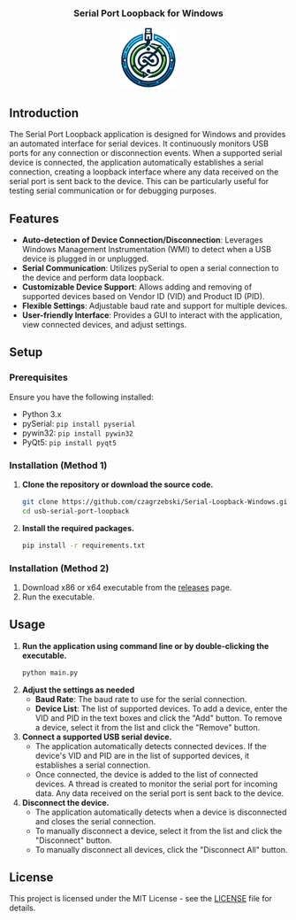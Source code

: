 <div align="center">
 <h3>Serial Port Loopback for Windows </h3>
 <img src="logo.png" width="20%">
</div>

## Introduction
The Serial Port Loopback application is designed for Windows and provides an automated interface for serial devices. It continuously monitors USB ports for any connection or disconnection events. When a supported serial device is connected, the application automatically establishes a serial connection, creating a loopback interface where any data received on the serial port is sent back to the device. This can be particularly useful for testing serial communication or for debugging purposes.

## Features
- **Auto-detection of Device Connection/Disconnection**: Leverages Windows Management Instrumentation (WMI) to detect when a USB device is plugged in or unplugged.
- **Serial Communication**: Utilizes pySerial to open a serial connection to the device and perform data loopback.
- **Customizable Device Support**: Allows adding and removing of supported devices based on Vendor ID (VID) and Product ID (PID).
- **Flexible Settings**: Adjustable baud rate and support for multiple devices.
- **User-friendly Interface**: Provides a GUI to interact with the application, view connected devices, and adjust settings.

## Setup

### Prerequisites
Ensure you have the following installed:
- Python 3.x
- pySerial: `pip install pyserial`
- pywin32: `pip install pywin32`
- PyQt5: `pip install pyqt5`

### Installation (Method 1)
1. **Clone the repository or download the source code.**
   ```bash
   git clone https://github.com/czagrzebski/Serial-Loopback-Windows.git
   cd usb-serial-port-loopback
2. **Install the required packages.**
   ```bash
   pip install -r requirements.txt
   ```

### Installation (Method 2)
1. Download x86 or x64 executable from the [releases](https://github.com/czagrzebski/Serial-Loopback-Windows/releases) page.
2. Run the executable.

## Usage
1. **Run the application using command line or by double-clicking the executable.**
   ```bash
   python main.py
   ```
2. **Adjust the settings as needed**
    - **Baud Rate**: The baud rate to use for the serial connection.
    - **Device List**: The list of supported devices. To add a device, enter the VID and PID in the text boxes and click the "Add" button. To remove a device, select it from the list and click the "Remove" button.
3. **Connect a supported USB serial device.**
    - The application automatically detects connected devices. If the device's VID and PID are in the list of supported devices, it establishes a serial connection.
    - Once connected, the device is added to the list of connected devices. A thread is created to monitor the serial port for incoming data. Any data received on the serial port is sent back to the device.
4. **Disconnect the device.**
    - The application automatically detects when a device is disconnected and closes the serial connection.
    - To manually disconnect a device, select it from the list and click the "Disconnect" button.
    - To manually disconnect all devices, click the "Disconnect All" button.

## License
This project is licensed under the MIT License - see the [LICENSE](LICENSE) file for details.
